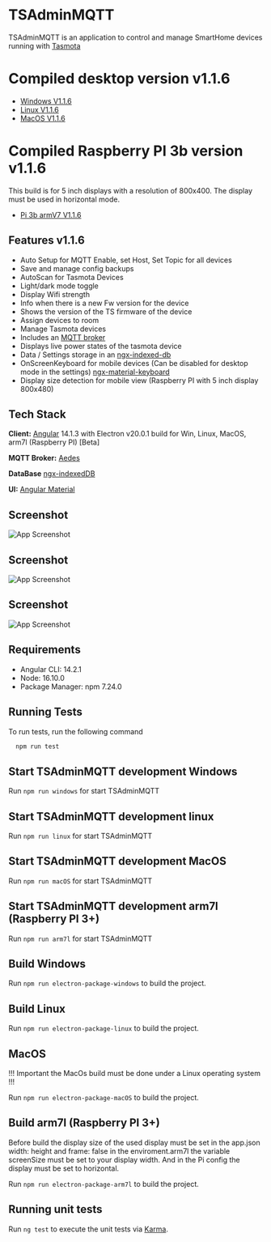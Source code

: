 
# TSAdminMQTT

TSAdminMQTT is an application to control and manage SmartHome devices running with [Tasmota](https://github.com/arendst/Tasmota) 

# Compiled desktop version v1.1.6

- [Windows V1.1.6](https://www.dropbox.com/s/thubiu82jrimhaq/TSAdminMQTT_v1.1.6-windows.zip?dl=1)
- [Linux V1.1.6](https://www.dropbox.com/s/kcufrfwyf6wsy6k/TSAdminMQTT_v1.1.6-linux.zip?dl=1)
- [MacOS V1.1.6](https://www.dropbox.com/s/stpg309rsmvdfjt/TSAdminMQTT_v1.1.6-MacOS.zip?dl=1)

# Compiled Raspberry PI 3b version v1.1.6

This build is for 5 inch displays with a resolution of 800x400. The display must be used in horizontal mode.

- [Pi 3b armV7 V1.1.6](https://www.dropbox.com/s/m88c8t73i3z7p43/TSAdminMQTT_v1.1.6-armv7l.zip?dl=1)

## Features v1.1.6

- Auto Setup for MQTT Enable, set Host, Set Topic for all devices
- Save and manage config backups
- AutoScan for Tasmota Devices
- Light/dark mode toggle
- Display Wifi strength
- Info when there is a new Fw version for the device
- Shows the version of the TS firmware of the device 
- Assign devices to room
- Manage Tasmota devices
- Includes an [MQTT broker](https://github.com/moscajs/aedes)
- Displays live power states of the tasmota device
- Data / Settings storage in an [ngx-indexed-db](https://github.com/assuncaocharles/ngx-indexed-db)
- OnScreenKeyboard for mobile devices (Can be disabled for desktop mode in the settings) [ngx-material-keyboard](https://github.com/ngx-material-keyboard)
- Display size detection for mobile view (Raspberry PI with 5 inch display 800x480)


## Tech Stack

**Client:** [Angular](https://angular.io/) 14.1.3 with Electron v20.0.1 build for Win, Linux, MacOS, arm7l (Raspberry PI) [Beta] 

**MQTT Broker:** [Aedes](https://github.com/moscajs/aedes)

**DataBase** [ngx-indexedDB](https://github.com/assuncaocharles/ngx-indexed-db)

**UI:** [Angular Material](https://material.angular.io/)


## Screenshot
![App Screenshot](https://i.postimg.cc/bdfyVf8L/setup5.png)

## Screenshot
![App Screenshot](https://i.postimg.cc/nVCkqjz0/setup8.png)

## Screenshot
![App Screenshot](https://i.postimg.cc/mg8zdjpM/mqttAuto.png)

## Requirements

- Angular CLI: 14.2.1
- Node: 16.10.0
- Package Manager: npm 7.24.0

## Running Tests

To run tests, run the following command

```bash
  npm run test
```

## Start TSAdminMQTT development Windows

Run `npm run windows` for start TSAdminMQTT 

## Start TSAdminMQTT development linux

Run `npm run linux` for start TSAdminMQTT

## Start TSAdminMQTT development MacOS

Run `npm run macOS` for start TSAdminMQTT

## Start TSAdminMQTT development arm7l (Raspberry PI 3+)

Run `npm run arm7l` for start TSAdminMQTT

## Build Windows

Run `npm run electron-package-windows` to build the project.

## Build Linux 

Run `npm run electron-package-linux` to build the project.

## MacOS

!!! Important the MacOs build must be done under a Linux operating system !!!

Run `npm run electron-package-macOS` to build the project.

## Build arm7l (Raspberry PI 3+)

Before build the display size of the used display must be set in the app.json width: height and frame: false
in the enviroment.arm7l the variable screenSize must be set to your display width.
And in the Pi config the display must be set to horizontal.

Run `npm run electron-package-arm7l` to build the project.

## Running unit tests

Run `ng test` to execute the unit tests via [Karma](https://karma-runner.github.io).
